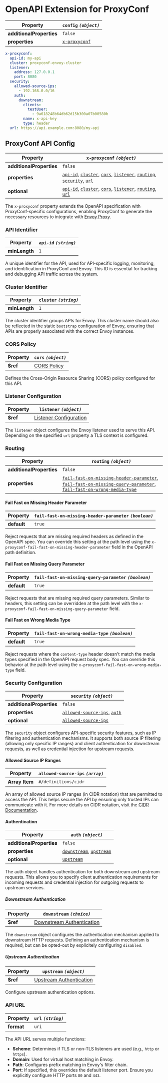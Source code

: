 
# OpenAPI Extension for ProxyConf

| Property | `config` *`(object)`* |
 | --- | --- |
| **additionalProperties** | `false` |
| **properties** | [`x-proxyconf`](#proxyconf-api-config) |


```yaml title="Example"
x-proxyconf:
  api-id: my-api
  cluster: proxyconf-envoy-cluster
  listener:
    address: 127.0.0.1
    port: 8080
  security:
    allowed-source-ips:
      - 192.168.0.0/16
    auth:
      downstream:
        clients:
          testUser:
            - 9a618248b64db62d15b300a07b00580b
        name: x-api-key
        type: header
  url: https://api.example.com:8080/my-api

```


## ProxyConf API Config

| Property | `x-proxyconf` *`(object)`* |
 | --- | --- |
| **additionalProperties** | `false` |
| **properties** | [`api-id`](#api-identifier), [`cluster`](#cluster-identifier), [`cors`](#cors-policy), [`listener`](#listener-configuration), [`routing`](#routing), [`security`](#security-configuration), [`url`](#api-url) |
| **optional** | [`api-id`](#api-identifier), [`cluster`](#cluster-identifier), [`cors`](#cors-policy), [`listener`](#listener-configuration), [`routing`](#routing), [`url`](#api-url) |

The `x-proxyconf` property extends the OpenAPI specification with ProxyConf-specific configurations, enabling ProxyConf to generate the necessary resources to integrate with [Envoy Proxy](https://www.envoyproxy.io/).


### API Identifier

| Property | `api-id` *`(string)`* |
 | --- | --- |
| **minLength** | `1` |

A unique identifier for the API, used for API-specific logging, monitoring, and identification in ProxyConf and Envoy. This ID is essential for tracking and debugging API traffic across the system.


### Cluster Identifier

| Property | `cluster` *`(string)`* |
 | --- | --- |
| **minLength** | `1` |

The cluster identifier groups APIs for Envoy. This cluster name should also be reflected in the static `bootstrap` configuration of Envoy, ensuring that APIs are properly associated with the correct Envoy instances.


### CORS Policy

| Property | `cors` *`(object)`* |
 | --- | --- |
| **$ref** | [CORS Policy](#cors-policy) |

Defines the Cross-Origin Resource Sharing (CORS) policy configured for this API.


### Listener Configuration

| Property | `listener` *`(object)`* |
 | --- | --- |
| **$ref** | [Listener Configuration](#listener-configuration) |

The `listener` object configures the Envoy listener used to serve this API. Depending on the specified `url` property a TLS context is configured.


### Routing

| Property | `routing` *`(object)`* |
 | --- | --- |
| **additionalProperties** | `false` |
| **properties** | [`fail-fast-on-missing-header-parameter`](#fail-fast-on-missing-header-parameter), [`fail-fast-on-missing-query-parameter`](#fail-fast-on-missing-query-parameter), [`fail-fast-on-wrong-media-type`](#fail-fast-on-wrong-media-type) |




#### Fail Fast on Missing Header Parameter

| Property | `fail-fast-on-missing-header-parameter` *`(boolean)`* |
 | --- | --- |
| **default** | `true` |

Reject requests that are missing required headers as defined in the OpenAPI spec. You can override this setting at the path level using the `x-proxyconf-fail-fast-on-missing-header-parameter` field in the OpenAPI path definition.


#### Fail Fast on Missing Query Parameter

| Property | `fail-fast-on-missing-query-parameter` *`(boolean)`* |
 | --- | --- |
| **default** | `true` |

Reject requests that are missing required query parameters. Similar to headers, this setting can be overridden at the path level with the `x-proxyconf-fail-fast-on-missing-query-parameter` field.


#### Fail Fast on Wrong Media Type

| Property | `fail-fast-on-wrong-media-type` *`(boolean)`* |
 | --- | --- |
| **default** | `true` |

Reject requests where the `content-type` header doesn't match the media types specified in the OpenAPI request body spec. You can override this behavior at the path level using the `x-proxyconf-fail-fast-on-wrong-media-type` field.


### Security Configuration

| Property | `security` *`(object)`* |
 | --- | --- |
| **additionalProperties** | `false` |
| **properties** | [`allowed-source-ips`](#allowed-source-ip-ranges), [`auth`](#authentication) |
| **optional** | [`allowed-source-ips`](#allowed-source-ip-ranges) |

The `security` object configures API-specific security features, such as IP filtering and authentication mechanisms. It supports both source IP filtering (allowing only specific IP ranges) and client authentication for downstream requests, as well as credential injection for upstream requests.


#### Allowed Source IP Ranges

| Property | `allowed-source-ips` *`(array)`* |
 | --- | --- |
| **Array Item** | `#/definitions/cidr` |

An array of allowed source IP ranges (in CIDR notation) that are permitted to access the API. This helps secure the API by ensuring only trusted IPs can communicate with it. For more details on CIDR notation, visit the [CIDR Documentation](https://en.wikipedia.org/wiki/Classless_Inter-Domain_Routing).


#### Authentication

| Property | `auth` *`(object)`* |
 | --- | --- |
| **additionalProperties** | `false` |
| **properties** | [`downstream`](#downstream-authentication), [`upstream`](#upstream-authentication) |
| **optional** | [`upstream`](#upstream-authentication) |

The auth object handles authentication for both downstream and upstream requests. This allows you to specify client authentication requirements for incoming requests and credential injection for outgoing requests to upstream services.


##### Downstream Authentication

| Property | `downstream` *`(choice)`* |
 | --- | --- |
| **$ref** | [Downstream Authentication](#downstream-authentication) |

The `downstream` object configures the authentication mechanism applied to downstream HTTP requests. Defining an authentication mechanism is required, but can be opted-out by explicitely configuring `disabled`.


##### Upstream Authentication

| Property | `upstream` *`(object)`* |
 | --- | --- |
| **$ref** | [Upstream Authentication](#upstream-authentication) |

Configure upstream authentication options.


### API URL

| Property | `url` *`(string)`* |
 | --- | --- |
| **format** | `uri` |

The API URL serves multiple functions:

- **Scheme**: Determines if TLS or non-TLS listeners are used (e.g., `http` or `https`).
- **Domain**: Used for virtual host matching in Envoy.
- **Path**: Configures prefix matching in Envoy's filter chain.
- **Port**: If specified, this overrides the default listener port. Ensure you explicitly configure HTTP ports `80` and `443`.

